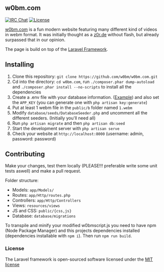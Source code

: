 ## w0bm.com

[![IRC Chat](https://img.shields.io/badge/chat-irc-green.svg)](https://webirc.n0xy.net/#w0bm)
[![License](https://poser.pugx.org/laravel/framework/license.svg)](https://packagist.org/packages/laravel/framework)

[w0bm.com](https://w0bm.com) is a fun modern website featuring many different kind of videos in webm format. It was initially thought as a [z0r.de](http://z0r.de) without flash, but already surpassed that in our opinion.

The page is build on top of the [Laravel Framework](https://laravel.com).

## Installing

1. Clone this repository: `git clone https://github.com/w0bm/w0bm.com.git`
2. Cd into the directory: `cd w0bm.com`, run `./composer.phar dump-autoload` and `./composer.phar install --no-scripts` to install all the dependencies
3. Create a .env file with your database information. ([Example](https://github.com/laravel/laravel/blob/master/.env.example)) and also set the `APP_KEY` (you can generate one with `php artisan key:generate`)
4. Put at least 1 webm file in the `public/b` folder named `1.webm`
5. Modify `database/seeds/DatabaseSeeder.php` and uncomment all the different seeders. (Initially you'll need all)
6. Run `php artisan migrate` and then `php artisan db:seed`
7. Start the development server with `php artisan serve`
8. Check your website at `http://localhost:8000` (username: admin, password: password)

## Contributing

Make your changes, test them locally (PLEASE!!! preferable write some unit tests aswell) and make a pull request.

Folder structure:  
- Models: `app/Models/`
- Routes: `app/Http/routes.php`
- Controllers: `app/Http/Controllers`
- Views: `resources/views`
- JS and CSS: `public/{css,js}`
- Database: `database/migrations`

To transpile and minify your modified w0bmscript.js you need to have npm (Node Package Manager) and this projects dependencies installed (dependencies installable with `npm i`). Then run `npm run build`.

### License

The Laravel framework is open-sourced software licensed under the [MIT license](http://opensource.org/licenses/MIT)
